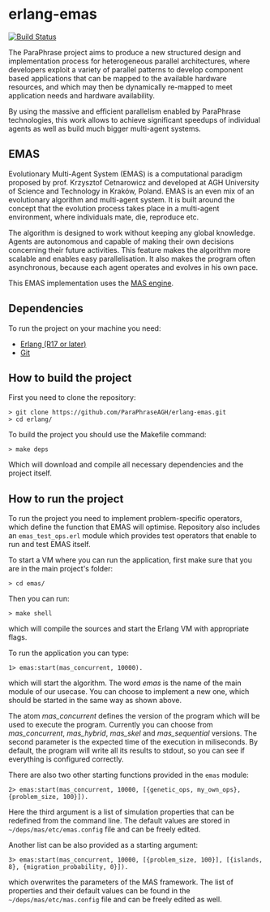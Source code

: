 erlang-emas
======
[![Build Status](https://secure.travis-ci.org/ParaPhraseAGH/erlang-emas.svg?branch=master "Build Status")](http://travis-ci.org/ParaPhraseAGH/erlang-emas)

The ParaPhrase project aims to produce a new structured design and implementation process for heterogeneous parallel architectures, where developers exploit a variety of parallel patterns to develop component based applications that can be mapped to the available hardware resources, and which may then be dynamically re-mapped to meet application needs and hardware availability.

By using the massive and efficient parallelism enabled by ParaPhrase technologies, this work allows to achieve significant speedups of individual agents as well as build much bigger multi-agent systems.

## EMAS

Evolutionary Multi-Agent System (EMAS) is a computational paradigm proposed by prof. Krzysztof Cetnarowicz and developed at AGH University of Science and Technology in Kraków, Poland. EMAS is an even mix of an evolutionary algorithm and multi-agent system. It is built around the concept that the evolution process takes place in a multi-agent environment, where individuals mate, die, reproduce etc.

The algorithm is designed to work without keeping any global knowledge. Agents are autonomous and capable of making their own decisions concerning their future activities. This feature makes the algorithm more scalable and enables easy parallelisation. It also makes the program often asynchronous, because each agent operates and evolves in his own pace.

This EMAS implementation uses the [MAS engine](https://github.com/ParaPhraseAGH/erlang-mas).

## Dependencies

To run the project on your machine you need:

* [Erlang (R17 or later)](http://www.erlang.org/)
* [Git](http://git-scm.com/)

## How to build the project

First you need to clone the repository:

    > git clone https://github.com/ParaPhraseAGH/erlang-emas.git
    > cd erlang/

To build the project you should use the Makefile command:

    > make deps
    
Which will download and compile all necessary dependencies and the project itself.

## How to run the project

To run the project you need to implement problem-specific operators, which define the function that EMAS will optimise. Repository also includes an `emas_test_ops.erl` module which provides test operators that enable to run and test EMAS itself.

To start a VM where you can run the application, first make sure that you are in the main project's folder:

    > cd emas/
    
Then you can run:

    > make shell
    
which will compile the sources and start the Erlang VM with appropriate flags.

To run the application you can type:

    1> emas:start(mas_concurrent, 10000).
  
which will start the algorithm. The word _emas_ is the name of the main module of our usecase. You can choose to implement a new one, which should be started in the same way as shown above.

The atom _mas_concurrent_ defines the version of the program which will be used to execute the program. Currently you can choose from _mas_concurrent_, _mas_hybrid_, _mas_skel_ and _mas_sequential_ versions.
The second parameter is the expected time of the execution in miliseconds. By default, the program will write all its results to stdout, so you can see if everything is configured correctly.

There are also two other starting functions provided in the `emas` module:

    2> emas:start(mas_concurrent, 10000, [{genetic_ops, my_own_ops}, {problem_size, 100}]).
    
Here the third argument is a list of simulation properties that can be redefined from the command line. The default values are stored in `~/deps/mas/etc/emas.config` file and can be freely edited.

Another list can be also provided as a starting argument:

    3> emas:start(mas_concurrent, 10000, [{problem_size, 100}], [{islands, 8}, {migration_probability, 0}]).
    
which overwrites the parameters of the MAS framework. The list of properties and their default values can be found in the `~/deps/mas/etc/mas.config` file and can be freely edited as well. 
